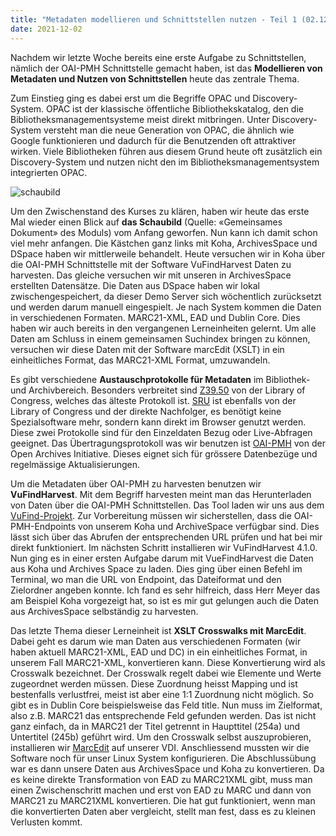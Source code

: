 ```yaml
---
title: "Metadaten modellieren und Schnittstellen nutzen - Teil 1 (02.12.2021)"
date: 2021-12-02
---
```

Nachdem wir letzte Woche bereits eine erste Aufgabe zu Schnittstellen, nämlich der OAI-PMH Schnittstelle gemacht haben, ist das **Modellieren von Metadaten und Nutzen von Schnittstellen** heute das zentrale Thema.

Zum Einstieg ging es dabei erst um die Begriffe OPAC und Discovery-System. OPAC ist der klassische öffentliche Bibliothekskatalog, den die Bibliotheksmanagementsysteme meist direkt mitbringen. Unter Discovery-System versteht man die neue Generation von OPAC, die ähnlich wie Google funktionieren und dadurch für die Benutzenden oft attraktiver wirken. Viele Bibliotheken führen aus diesem Grund heute oft zusätzlich ein Discovery-System und nutzen nicht den im Bibliotheksmanagementsystem integrierten OPAC.

![schaubild](https://user-images.githubusercontent.com/80347185/133646756-9aa33341-eb40-46ab-b489-fe8a812598b5.png)

Um den Zwischenstand des Kurses zu klären, haben wir heute das erste Mal wieder einen Blick auf **das Schaubild** (Quelle: «Gemeinsames Dokument» des Moduls) vom Anfang geworfen. Nun kann ich damit schon viel mehr anfangen. Die Kästchen ganz links mit Koha, ArchivesSpace und DSpace haben wir mittlerweile behandelt. Heute versuchen wir in Koha über die OAI-PMH Schnittstelle mit der Software VuFindHarvest Daten zu harvesten. Das gleiche versuchen wir mit unseren in ArchivesSpace erstellten Datensätze. Die Daten aus DSpace haben wir lokal zwischengespeichert, da dieser Demo Server sich wöchentlich zurücksetzt und werden darum manuell eingespielt. Je nach System kommen die Daten in verschiedenen Formaten. MARC21-XML, EAD und Dublin Core. Dies haben wir auch bereits in den vergangenen Lerneinheiten gelernt. Um alle Daten am Schluss in einem gemeinsamen Suchindex bringen zu können, versuchen wir diese Daten mit der Software marcEdit (XSLT) in ein einheitliches Format, das MARC21-XML Format, umzuwandeln.

Es gibt verschiedene **Austauschprotokolle für Metadaten** im Bibliothek- und Archivbereich. Besonders verbreitet sind [Z39.50]( https://www.loc.gov/z3950/agency/) von der Library of Congress, welches das älteste Protokoll ist. [SRU]( https://www.loc.gov/standards/sru/) ist ebenfalls von der Library of Congress und der direkte Nachfolger, es benötigt keine Spezialsoftware mehr, sondern kann direkt im Browser genutzt werden. Diese zwei Protokolle sind für den Einzeldaten Bezug oder Live-Abfragen geeignet.
Das Übertragungsprotokoll was wir benutzen ist [OAI-PMH]( https://www.openarchives.org/pmh/) von der Open Archives Initiative. Dieses eignet sich für grössere Datenbezüge und regelmässige Aktualisierungen.

Um die Metadaten über OAI-PMH zu harvesten benutzen wir **VuFindHarvest**. Mit dem Begriff harvesten meint man das Herunterladen von Daten über die OAI-PMH Schnittstellen. Das Tool laden wir uns aus dem [VuFind-Projekt]( https://github.com/vufind-org/vufindharvest). Zur Vorbereitung müssen wir sicherstellen, dass die OAI-PMH-Endpoints von unserem Koha und ArchiveSpace verfügbar sind. Dies lässt sich über das Abrufen der entsprechenden URL prüfen und hat bei mir direkt funktioniert. Im nächsten Schritt installieren wir VuFindHarvest 4.1.0.
Nun ging es in einer ersten Aufgabe darum mit VueFindHarvest die Daten aus Koha und Archives Space zu laden. Dies ging über einen Befehl im Terminal, wo man die URL von Endpoint, das Dateiformat und den Zielordner angeben konnte. Ich fand es sehr hilfreich, dass Herr Meyer das am Beispiel Koha vorgezeigt hat, so ist es mir gut gelungen auch die Daten aus ArchivesSpace selbständig zu harvesten.

Das letzte Thema dieser Lerneinheit ist **XSLT Crosswalks mit MarcEdit**. Dabei geht es darum wie man Daten aus verschiedenen Formaten (wir haben aktuell MARC21-XML, EAD und DC) in ein einheitliches Format, in unserem Fall MARC21-XML, konvertieren kann. Diese Konvertierung wird als Crosswalk bezeichnet. Der Crosswalk regelt dabei wie Elemente und Werte zugeordnet werden müssen. Diese Zuordnung heisst Mapping und ist bestenfalls verlustfrei, meist ist aber eine 1:1 Zuordnung nicht möglich. So gibt es in Dublin Core beispielsweise das Feld title. Nun muss im Zielformat, also z.B. MARC21 das entsprechende Feld gefunden werden. Das ist nicht ganz einfach, da in MARC21 der Titel getrennt in Haupttitel (254a) und Untertitel (245b) geführt wird. Um den Crosswalk selbst auszuprobieren, installieren wir [MarcEdit](https://marcedit.reeset.net/) auf unserer VDI. Anschliessend mussten wir die Software noch für unser Linux System konfigurieren. Die Abschlussübung war es dann unsere Daten aus ArchivesSpace und Koha zu konvertieren. Da es keine direkte Transformation von EAD zu MARC21XML gibt, muss man einen Zwischenschritt machen und erst von EAD zu MARC und dann von MARC21 zu MARC21XML konvertieren. Die hat gut funktioniert, wenn man die konvertierten Daten aber vergleicht, stellt man fest, dass es zu kleinen Verlusten kommt.
